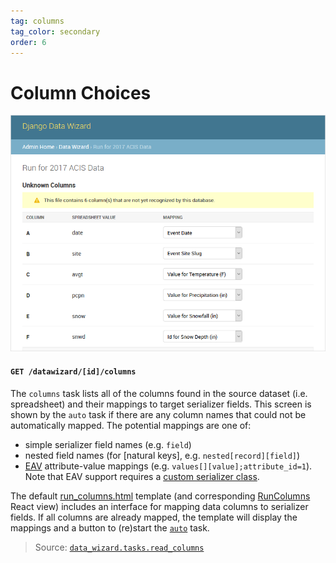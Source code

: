 ```yaml
---
tag: columns
tag_color: secondary
order: 6
---
```


# Column Choices

![Column Choices](../images/screenshots/02-columns.png)

#### `GET /datawizard/[id]/columns`

The `columns` task lists all of the columns found in the source dataset (i.e. spreadsheet) and their mappings to target serializer fields.  This screen is shown by the `auto` task if there are any column names that could not be automatically mapped.  The potential mappings are one of:

  * simple serializer field names (e.g. `field`)
  * nested field names (for [natural keys], e.g. `nested[record][field]`)
  * [EAV][Entity-Attribute-Value] attribute-value mappings (e.g. `values[][value];attribute_id=1`).  Note that EAV support requires a [custom serializer class][serializers].

The default [run_columns.html] template (and corresponding [RunColumns] React view) includes an interface for mapping data columns to serializer fields.  If all columns are already mapped, the template will display the mappings and a button to (re)start the [`auto`][auto] task.

> Source: [`data_wizard.tasks.read_columns`](https://github.com/wq/django-data-wizard/blob/main/data_wizard/tasks.py#L287)


[Entity-Attribute-Value]: https://wq.io/guides/eav-vs-relational
[serializers]: ../config/serializers.md
[run_columns.html]: https://github.com/wq/django-data-wizard/blob/master/data_wizard/templates/data_wizard/run_columns.html
[RunColumns]: ../views/RunColumns.md
[auto]: ./auto.md
